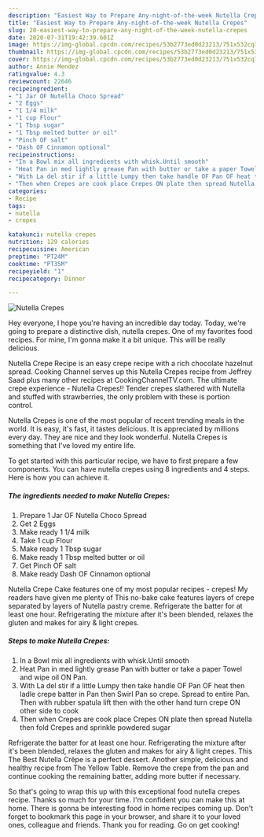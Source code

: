 ```yaml
---
description: "Easiest Way to Prepare Any-night-of-the-week Nutella Crepes"
title: "Easiest Way to Prepare Any-night-of-the-week Nutella Crepes"
slug: 20-easiest-way-to-prepare-any-night-of-the-week-nutella-crepes
date: 2020-07-31T19:42:39.601Z
image: https://img-global.cpcdn.com/recipes/53b2773ed0d23213/751x532cq70/nutella-crepes-recipe-main-photo.jpg
thumbnail: https://img-global.cpcdn.com/recipes/53b2773ed0d23213/751x532cq70/nutella-crepes-recipe-main-photo.jpg
cover: https://img-global.cpcdn.com/recipes/53b2773ed0d23213/751x532cq70/nutella-crepes-recipe-main-photo.jpg
author: Annie Mendez
ratingvalue: 4.3
reviewcount: 22646
recipeingredient:
- "1 Jar OF Nutella Choco Spread"
- "2 Eggs"
- "1 1/4 milk"
- "1 cup Flour"
- "1 Tbsp sugar"
- "1 Tbsp melted butter or oil"
- "Pinch OF salt"
- "Dash OF Cinnamon optional"
recipeinstructions:
- "In a Bowl mix all ingredients with whisk.Until smooth"
- "Heat Pan in med lightly grease Pan with butter or take a paper Towel and wipe oil ON Pan."
- "With La del stir if a little Lumpy then take handle OF Pan OF heat then ladle crepe batter in Pan then Swirl Pan so crepe. Spread to entire Pan. Then with rubber spatula lift then with the other hand turn crepe ON other side to cook"
- "Then when Crepes are cook place Crepes ON plate then spread Nutella then fold Crepes and sprinkle powdered sugar"
categories:
- Recipe
tags:
- nutella
- crepes

katakunci: nutella crepes 
nutrition: 129 calories
recipecuisine: American
preptime: "PT24M"
cooktime: "PT35M"
recipeyield: "1"
recipecategory: Dinner

---
```



![Nutella Crepes](https://img-global.cpcdn.com/recipes/53b2773ed0d23213/751x532cq70/nutella-crepes-recipe-main-photo.jpg)

Hey everyone, I hope you're having an incredible day today. Today, we're going to prepare a distinctive dish, nutella crepes. One of my favorites food recipes. For mine, I'm gonna make it a bit unique. This will be really delicious.

Nutella Crepe Recipe is an easy crepe recipe with a rich chocolate hazelnut spread. Cooking Channel serves up this Nutella Crepes recipe from Jeffrey Saad plus many other recipes at CookingChannelTV.com. The ultimate crepe experience - Nutella Crepes!! Tender crepes slathered with Nutella and stuffed with strawberries, the only problem with these is portion control.

Nutella Crepes is one of the most popular of recent trending meals in the world. It is easy, it's fast, it tastes delicious. It is appreciated by millions every day. They are nice and they look wonderful. Nutella Crepes is something that I've loved my entire life.


To get started with this particular recipe, we have to first prepare a few components. You can have nutella crepes using 8 ingredients and 4 steps. Here is how you can achieve it.

<!--inarticleads1-->

##### The ingredients needed to make Nutella Crepes:

1. Prepare 1 Jar OF Nutella Choco Spread
1. Get 2 Eggs
1. Make ready 1 1/4 milk
1. Take 1 cup Flour
1. Make ready 1 Tbsp sugar
1. Make ready 1 Tbsp melted butter or oil
1. Get Pinch OF salt
1. Make ready Dash OF Cinnamon optional


Nutella Crepe Cake features one of my most popular recipes - crepes! My readers have given me plenty of This no-bake cake features layers of crepe separated by layers of Nutella pastry creme. Refrigerate the batter for at least one hour. Refrigerating the mixture after it&#39;s been blended, relaxes the gluten and makes for airy &amp; light crepes. 

<!--inarticleads2-->

##### Steps to make Nutella Crepes:

1. In a Bowl mix all ingredients with whisk.Until smooth
1. Heat Pan in med lightly grease Pan with butter or take a paper Towel and wipe oil ON Pan.
1. With La del stir if a little Lumpy then take handle OF Pan OF heat then ladle crepe batter in Pan then Swirl Pan so crepe. Spread to entire Pan. Then with rubber spatula lift then with the other hand turn crepe ON other side to cook
1. Then when Crepes are cook place Crepes ON plate then spread Nutella then fold Crepes and sprinkle powdered sugar


Refrigerate the batter for at least one hour. Refrigerating the mixture after it&#39;s been blended, relaxes the gluten and makes for airy &amp; light crepes. This The Best Nutella Crêpe is a perfect dessert. Another simple, delicious and healthy recipe from The Yellow Table. Remove the crepe from the pan and continue cooking the remaining batter, adding more butter if necessary. 

So that's going to wrap this up with this exceptional food nutella crepes recipe. Thanks so much for your time. I'm confident you can make this at home. There is gonna be interesting food in home recipes coming up. Don't forget to bookmark this page in your browser, and share it to your loved ones, colleague and friends. Thank you for reading. Go on get cooking!
